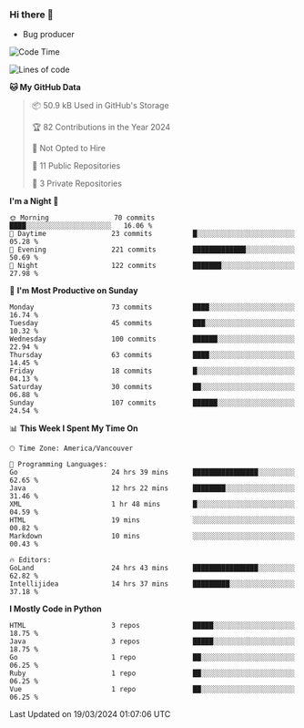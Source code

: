 ### Hi there 👋
* Bug producer


<!--START_SECTION:waka-->
![Code Time](http://img.shields.io/badge/Code%20Time-1%2C175%20hrs%2025%20mins-blue)

![Lines of code](https://img.shields.io/badge/From%20Hello%20World%20I%27ve%20Written-105.1%20thousand%20lines%20of%20code-blue)

**🐱 My GitHub Data** 

> 📦 50.9 kB Used in GitHub's Storage 
 > 
> 🏆 82 Contributions in the Year 2024
 > 
> 🚫 Not Opted to Hire
 > 
> 📜 11 Public Repositories 
 > 
> 🔑 3 Private Repositories 
 > 
**I'm a Night 🦉** 

```text
🌞 Morning                70 commits          ████░░░░░░░░░░░░░░░░░░░░░   16.06 % 
🌆 Daytime                23 commits          █░░░░░░░░░░░░░░░░░░░░░░░░   05.28 % 
🌃 Evening                221 commits         █████████████░░░░░░░░░░░░   50.69 % 
🌙 Night                  122 commits         ███████░░░░░░░░░░░░░░░░░░   27.98 % 
```
📅 **I'm Most Productive on Sunday** 

```text
Monday                   73 commits          ████░░░░░░░░░░░░░░░░░░░░░   16.74 % 
Tuesday                  45 commits          ███░░░░░░░░░░░░░░░░░░░░░░   10.32 % 
Wednesday                100 commits         ██████░░░░░░░░░░░░░░░░░░░   22.94 % 
Thursday                 63 commits          ████░░░░░░░░░░░░░░░░░░░░░   14.45 % 
Friday                   18 commits          █░░░░░░░░░░░░░░░░░░░░░░░░   04.13 % 
Saturday                 30 commits          ██░░░░░░░░░░░░░░░░░░░░░░░   06.88 % 
Sunday                   107 commits         ██████░░░░░░░░░░░░░░░░░░░   24.54 % 
```


📊 **This Week I Spent My Time On** 

```text
🕑︎ Time Zone: America/Vancouver

💬 Programming Languages: 
Go                       24 hrs 39 mins      ████████████████░░░░░░░░░   62.65 % 
Java                     12 hrs 22 mins      ████████░░░░░░░░░░░░░░░░░   31.46 % 
XML                      1 hr 48 mins        █░░░░░░░░░░░░░░░░░░░░░░░░   04.59 % 
HTML                     19 mins             ░░░░░░░░░░░░░░░░░░░░░░░░░   00.82 % 
Markdown                 10 mins             ░░░░░░░░░░░░░░░░░░░░░░░░░   00.43 % 

🔥 Editors: 
GoLand                   24 hrs 43 mins      ████████████████░░░░░░░░░   62.82 % 
Intellijidea             14 hrs 37 mins      █████████░░░░░░░░░░░░░░░░   37.18 % 
```

**I Mostly Code in Python** 

```text
HTML                     3 repos             █████░░░░░░░░░░░░░░░░░░░░   18.75 % 
Java                     3 repos             █████░░░░░░░░░░░░░░░░░░░░   18.75 % 
Go                       1 repo              ██░░░░░░░░░░░░░░░░░░░░░░░   06.25 % 
Ruby                     1 repo              ██░░░░░░░░░░░░░░░░░░░░░░░   06.25 % 
Vue                      1 repo              ██░░░░░░░░░░░░░░░░░░░░░░░   06.25 % 
```




 Last Updated on 19/03/2024 01:07:06 UTC
<!--END_SECTION:waka-->

